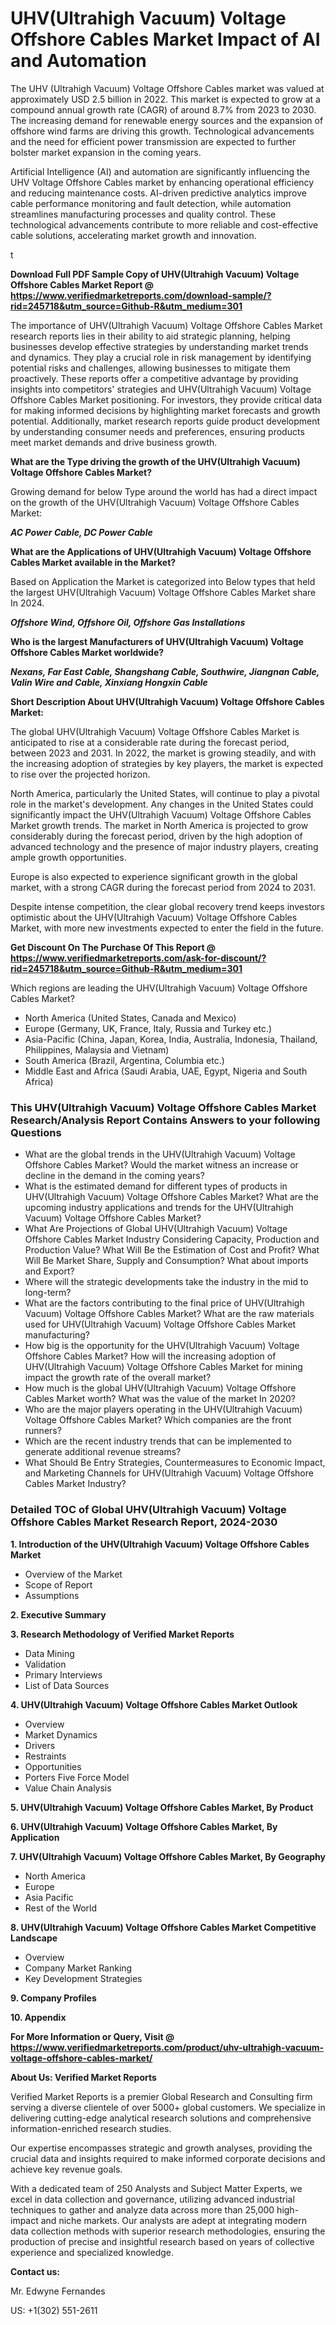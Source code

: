 <meta name="title" content="Global UHV(Ultrahigh Vacuum) Voltage Offshore Cables Market Impact of AI and Automation"><meta name="description" content="The UHV (Ultrahigh Vacuum) Voltage Offshore Cables market was valued at approximately USD 2.5 billion in 2022. This market is expected to grow at a compound annual gro"><meta name="title" content="UHV(Ultrahigh Vacuum) Voltage Offshore Cables Market Size, Share, Scope, Trends, Growth, Opportunities, Analysis, Forecast"><h1>UHV(Ultrahigh Vacuum) Voltage Offshore Cables Market Impact of AI and Automation</h1><p>The UHV (Ultrahigh Vacuum) Voltage Offshore Cables market was valued at approximately USD 2.5 billion in 2022. This market is expected to grow at a compound annual growth rate (CAGR) of around 8.7% from 2023 to 2030. The increasing demand for renewable energy sources and the expansion of offshore wind farms are driving this growth. Technological advancements and the need for efficient power transmission are expected to further bolster market expansion in the coming years.</p><p>Artificial Intelligence (AI) and automation are significantly influencing the UHV Voltage Offshore Cables market by enhancing operational efficiency and reducing maintenance costs. AI-driven predictive analytics improve cable performance monitoring and fault detection, while automation streamlines manufacturing processes and quality control. These technological advancements contribute to more reliable and cost-effective cable solutions, accelerating market growth and innovation.</p>t</p><p id="" class=""><strong>Download Full PDF Sample Copy of UHV(Ultrahigh Vacuum) Voltage Offshore Cables Market Report @ <a href="https://www.verifiedmarketreports.com/download-sample/?rid=245718&utm_source=Github-R&utm_medium=301" target="_blank">https://www.verifiedmarketreports.com/download-sample/?rid=245718&utm_source=Github-R&utm_medium=301</a></strong></p><p>The importance of&nbsp;UHV(Ultrahigh Vacuum) Voltage Offshore Cables Market research reports lies in their ability to aid strategic planning, helping businesses develop effective strategies by understanding market trends and dynamics. They play a crucial role in risk management by identifying potential risks and challenges, allowing businesses to mitigate them proactively. These reports offer a competitive advantage by providing insights into competitors' strategies and UHV(Ultrahigh Vacuum) Voltage Offshore Cables Market positioning. For investors, they provide critical data for making informed decisions by highlighting market forecasts and growth potential. Additionally, market research reports guide product development by understanding consumer needs and preferences, ensuring products meet market demands and drive business growth.</p><p><strong>What are the&nbsp;Type driving the growth of the UHV(Ultrahigh Vacuum) Voltage Offshore Cables Market?</strong></p><p id="" class="">Growing demand for below Type around the world has had a direct impact on the growth of the UHV(Ultrahigh Vacuum) Voltage Offshore Cables Market:</p><em><strong>AC Power Cable, DC Power Cable</strong></em></p><strong>What are the&nbsp;Applications&nbsp;of UHV(Ultrahigh Vacuum) Voltage Offshore Cables Market available in the Market?</strong></p><p id="" class="">Based on Application the Market is categorized into Below types that held the largest UHV(Ultrahigh Vacuum) Voltage Offshore Cables Market share In 2024.</p><em><strong>Offshore Wind, Offshore Oil, Offshore Gas Installations</strong></em></p><strong>Who is the largest Manufacturers of UHV(Ultrahigh Vacuum) Voltage Offshore Cables Market worldwide?</strong></p><p><em><strong>Nexans, Far East Cable, Shangshang Cable, Southwire, Jiangnan Cable, Valin Wire and Cable, Xinxiang Hongxin Cable</strong></em></p><p id="" class=""><strong>Short Description About UHV(Ultrahigh Vacuum) Voltage Offshore Cables Market:</strong></p><p>The global UHV(Ultrahigh Vacuum) Voltage Offshore Cables Market is anticipated to rise at a considerable rate during the forecast period, between 2023 and 2031. In 2022, the market is growing steadily, and with the increasing adoption of strategies by key players, the market is expected to rise over the projected horizon.</p><p>North America, particularly the United States, will continue to play a pivotal role in the market's development. Any changes in the United States could significantly impact the UHV(Ultrahigh Vacuum) Voltage Offshore Cables Market growth trends. The market in North America is projected to grow considerably during the forecast period, driven by the high adoption of advanced technology and the presence of major industry players, creating ample growth opportunities.</p><p>Europe is also expected to experience significant growth in the global market, with a strong CAGR during the forecast period from 2024 to 2031.</p><p>Despite intense competition, the clear global recovery trend keeps investors optimistic about the UHV(Ultrahigh Vacuum) Voltage Offshore Cables Market, with more new investments expected to enter the field in the future.</p><p id="" class=""><strong>Get Discount On The Purchase Of This Report @ <a href="https://www.verifiedmarketreports.com/ask-for-discount/?rid=245718&utm_source=Github-R&utm_medium=301" target="_blank">https://www.verifiedmarketreports.com/ask-for-discount/?rid=245718&utm_source=Github-R&utm_medium=301</a></strong></p>Which regions are leading the UHV(Ultrahigh Vacuum) Voltage Offshore Cables Market?</p><ul><li>North America (United States, Canada and Mexico)</li><li>Europe (Germany, UK, France, Italy, Russia and Turkey etc.)</li><li>Asia-Pacific (China, Japan, Korea, India, Australia, Indonesia, Thailand, Philippines, Malaysia and Vietnam)</li><li>South America (Brazil, Argentina, Columbia etc.)</li><li>Middle East and Africa (Saudi Arabia, UAE, Egypt, Nigeria and South Africa)</li></ul><h3 id="" class="">This UHV(Ultrahigh Vacuum) Voltage Offshore Cables Market Research/Analysis Report Contains Answers to your following Questions</h3><ul><li>What are the global trends in the UHV(Ultrahigh Vacuum) Voltage Offshore Cables Market? Would the market witness an increase or decline in the demand in the coming years?</li><li>What is the estimated demand for different types of products in UHV(Ultrahigh Vacuum) Voltage Offshore Cables Market? What are the upcoming industry applications and trends for the UHV(Ultrahigh Vacuum) Voltage Offshore Cables Market?</li><li>What Are Projections of Global UHV(Ultrahigh Vacuum) Voltage Offshore Cables Market Industry Considering Capacity, Production and Production Value? What Will Be the Estimation of Cost and Profit? What Will Be Market Share, Supply and Consumption? What about imports and Export?</li><li>Where will the strategic developments take the industry in the mid to long-term?</li><li>What are the factors contributing to the final price of UHV(Ultrahigh Vacuum) Voltage Offshore Cables Market? What are the raw materials used for UHV(Ultrahigh Vacuum) Voltage Offshore Cables Market manufacturing?</li><li>How big is the opportunity for the UHV(Ultrahigh Vacuum) Voltage Offshore Cables Market? How will the increasing adoption of UHV(Ultrahigh Vacuum) Voltage Offshore Cables Market for mining impact the growth rate of the overall market?</li><li>How much is the global UHV(Ultrahigh Vacuum) Voltage Offshore Cables Market worth? What was the value of the market In 2020?</li><li>Who are the major players operating in the UHV(Ultrahigh Vacuum) Voltage Offshore Cables Market? Which companies are the front runners?</li><li>Which are the recent industry trends that can be implemented to generate additional revenue streams?</li><li>What Should Be Entry Strategies, Countermeasures to Economic Impact, and Marketing Channels for UHV(Ultrahigh Vacuum) Voltage Offshore Cables Market Industry?</li></ul><h3 id="" class="">Detailed TOC of Global UHV(Ultrahigh Vacuum) Voltage Offshore Cables Market Research Report, 2024-2030</h3><p id="" class=""><strong>1. Introduction of the UHV(Ultrahigh Vacuum) Voltage Offshore Cables Market</strong></p><ul><li>Overview of the Market</li><li>Scope of Report</li><li>Assumptions</li></ul><p id="" class=""><strong>2. Executive Summary</strong></p><p id="" class=""><strong>3. Research Methodology of Verified Market Reports</strong></p><ul><li>Data Mining</li><li>Validation</li><li>Primary Interviews</li><li>List of Data Sources</li></ul><p id="" class=""><strong>4. UHV(Ultrahigh Vacuum) Voltage Offshore Cables Market Outlook</strong></p><ul><li>Overview</li><li>Market Dynamics</li><li>Drivers</li><li>Restraints</li><li>Opportunities</li><li>Porters Five Force Model</li><li>Value Chain Analysis</li></ul><p id="" class=""><strong>5. UHV(Ultrahigh Vacuum) Voltage Offshore Cables Market, By Product</strong></p><p id="" class=""><strong>6. UHV(Ultrahigh Vacuum) Voltage Offshore Cables Market, By Application</strong></p><p id="" class=""><strong>7. UHV(Ultrahigh Vacuum) Voltage Offshore Cables Market, By Geography</strong></p><ul><li>North America</li><li>Europe</li><li>Asia Pacific</li><li>Rest of the World</li></ul><p id="" class=""><strong>8. UHV(Ultrahigh Vacuum) Voltage Offshore Cables Market Competitive Landscape</strong></p><ul><li>Overview</li><li>Company Market Ranking</li><li>Key Development Strategies</li></ul><p id="" class=""><strong>9. Company Profiles</strong></p><p id="" class=""><strong>10. Appendix</strong></p><p id="" class=""><strong>For More Information or Query, Visit @ <a href="https://www.verifiedmarketreports.com/product/uhv-ultrahigh-vacuum-voltage-offshore-cables-market/" target="_blank">https://www.verifiedmarketreports.com/product/uhv-ultrahigh-vacuum-voltage-offshore-cables-market/</a></strong></p><p id="" class=""><strong>About Us: Verified Market Reports</strong></p><p id="" class="">Verified Market Reports is a premier Global Research and Consulting firm serving a diverse clientele of over 5000+ global customers. We specialize in delivering cutting-edge analytical research solutions and comprehensive information-enriched research studies.</p><p id="" class="">Our expertise encompasses strategic and growth analyses, providing the crucial data and insights required to make informed corporate decisions and achieve key revenue goals.</p><p id="" class="">With a dedicated team of 250 Analysts and Subject Matter Experts, we excel in data collection and governance, utilizing advanced industrial techniques to gather and analyze data across more than 25,000 high-impact and niche markets. Our analysts are adept at integrating modern data collection methods with superior research methodologies, ensuring the production of precise and insightful research based on years of collective experience and specialized knowledge.</p><p id="" class=""><strong>Contact us:</strong></p><p id="" class="">Mr. Edwyne Fernandes</p><p id="" class="">US: +1(302) 551-2611</p>